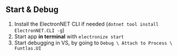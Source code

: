 ## Start & Debug
1. Install the ElectronNET CLI if needed (`dotnet tool install ElectronNET.CLI -g`)
2. Start app **in terminal** with `electronize start`
3. Start debugging in VS, by going to `Debug \ Attach to Process \ Funtlas.UI`
